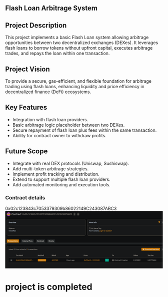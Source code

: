 ##  Flash Loan Arbitrage System

##  Project Description
This project implements a basic Flash Loan system allowing arbitrage opportunities between two decentralized exchanges (DEXes). It leverages flash loans to borrow tokens without upfront capital, executes arbitrage trades, and repays the loan within one transaction.

## Project Vision
To provide a secure, gas-efficient, and flexible foundation for arbitrage trading using flash loans, enhancing liquidity and price efficiency in decentralized finance (DeFi) ecosystems.

## Key Features
- Integration with flash loan providers.
- Basic arbitrage logic placeholder between two DEXes.
- Secure repayment of flash loan plus fees within the same transaction.
- Ability for contract owner to withdraw profits.

## Future Scope
- Integrate with real DEX protocols (Uniswap, Sushiswap).
- Add multi-token arbitrage strategies.
- Implement profit tracking and distribution.
- Extend to support multiple flash loan providers.
- Add automated monitoring and execution tools.

### Contract details
0x02c123843c7053379309b86022149C243087ABC3![alt text](image.png)
##
#  project is completed 
